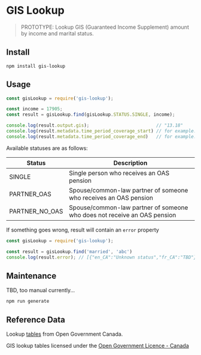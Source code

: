 # GIS Lookup

> PROTOTYPE: Lookup GIS (Guaranteed Income Supplement) amount by income and marital status.

## Install

```shell
npm install gis-lookup
```

## Usage

```javascript
const gisLookup = require('gis-lookup');

const income = 17905;
const result = gisLookup.find(gisLookup.STATUS.SINGLE, income);

console.log(result.output.gis);                         // "13.18"
console.log(result.metadata.time_period_coverage_start) // for example: "2019-01-01 00:00:00"
console.log(result.metadata.time_period_coverage_end)   // for example: ""2019-06-30 00:00:00",
```

Available statuses are as follows:

| Status         | Description                                                              |
| -------------- | ------------------------------------------------------------------------ |
| SINGLE         | Single person who receives an OAS pension                                |
| PARTNER_OAS    | Spouse/common-law partner of someone who receives an OAS pension         |
| PARTNER_NO_OAS | Spouse/common-law partner of someone who does not receive an OAS pension |

If something goes wrong, result will contain an `error` property

```javascript
const gisLookup = require('gis-lookup');

const result = gisLookup.find('married', 'abc')
console.log(result.error); // [{"en_CA":"Unknown status","fr_CA":"TBD"},{"en_CA":"Invalid income","fr_CA":"TBD"}]
```

## Maintenance

TBD, too manual currently...

```shell
npm run generate
```

## Reference Data

Lookup [tables](https://open.canada.ca/data/en/dataset/dfa4daf1-669e-4514-82cd-982f27707ed0) from Open Government Canada.

GIS lookup tables licensed under the [Open Government Licence - Canada](https://open.canada.ca/en/open-government-licence-canada)
